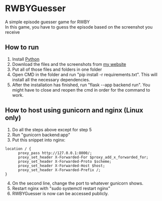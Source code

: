 # RWBYGuesser

A simple episode guesser game for RWBY<br>
In this game, you have to guess the episode based on the screenshot you receive

## How to run
1. Install [Python](https://www.python.org/)
2. Download the files and the screenshots from [my website](https://quadvision.eu/episodes.7z)
3. Put all of those files and folders in one folder
4. Open CMD in the folder and run "pip install -r requirements.txt". This will install all the necessary dependencies.
5. After the installation has finished, run "flask --app backend run". You might have to close and reopen the cmd in order for the command to work.

## How to host using gunicorn and nginx (Linux only)
1. Do all the steps above except for step 5
2. Run "gunicorn backend:app"
3. Put this snippet into nginx:
```
location / {
      proxy_pass http://127.0.0.1:8000/;
      proxy_set_header X-Forwarded-For $proxy_add_x_forwarded_for;
      proxy_set_header X-Forwarded-Proto $scheme;
      proxy_set_header X-Forwarded-Host $host;
      proxy_set_header X-Forwarded-Prefix /;
}
```
4. On the second line, change the port to whatever gunicorn shows.
5. Restart nginx with "sudo systemctl restart nginx"
6. RWBYGuesser is now can be accessed publicly.
